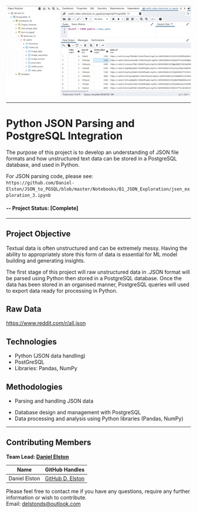 ![pgAdminResult](pgAdmin_result.png)

<hr>

# Python JSON Parsing and PostgreSQL Integration

The purpose of this project is to develop an understanding of JSON file formats and how unstructured text data can be stored in a PostgreSQL database, and used in Python. 

For JSON parsing code, please see: <br/>
 `https://github.com/Daniel-Elston/JSON_to_PGSQL/blob/master/Notebooks/B1_JSON_Exploration/json_exploration_3.ipynb`

#### -- Project Status: [Complete]

<hr>

## Project Objective

Textual data is often unstructured and can be extremely messy. Having the ability to appropriately store this form of data is essential for ML model building and generating insights.

The first stage of this project will raw unstructured data in .JSON format will be parsed using Python then stored in a PostgreSQL database. Once the data has been stored in an organised manner, PostgreSQL queries will used to export data ready for processing in Python.

## Raw Data

https://www.reddit.com/r/all.json

## Technologies

* Python (JSON data handling)
* PostGreSQL
* Libraries: Pandas, NumPy

## Methodologies

* Parsing and handling JSON data
- Database design and management with PostgreSQL
- Data processing and analysis using Python libraries (Pandas, NumPy)

<hr>

## Contributing Members

**Team Lead: [Daniel Elston](https://github.com/Daniel-Elston)**

|Name     |  GitHub Handles   |  
|---------|-----------------|
| Daniel Elston | [GitHub D. Elston](https://github.com/Daniel-Elston)   |

Please feel free to contact me if you have any questions, require any further information or wish to contribute.
<br/>
Email: delstonds@outlook.com <br/>
